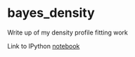 bayes_density
=============
Write up of my density profile fitting work

Link to IPython [notebook](http://nbviewer.ipython.org/urls/raw.github.com/lstagner/bayes_density/master/Density.ipynb)
